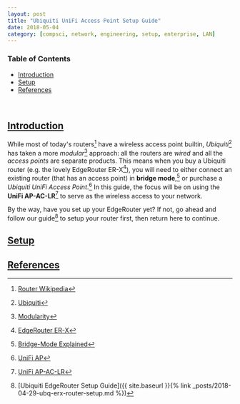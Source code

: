 ```yaml
---
layout: post
title: "Ubiquiti UniFi Access Point Setup Guide"
date: 2018-05-04
category: [compsci, network, engineering, setup, enterprise, LAN]
---
```

### <a name="toc"></a> Table of Contents
* [Introduction](#intro)
* [Setup](#setup)
* [References](#references)

<br>

## <a name="intro"></a> [Introduction](#toc)
While most of today's routers[^fn1] have a wireless access point builtin,
*Ubiquiti*[^fn2] has taken a more *modular*[^fn3] approach: all the routers are *wired* and all the *access points* are separate products. This means  when you buy a Ubiquiti router (e.g. the lovely EdgeRouter ER-X[^fn4]), you will need to either connect an existing router (that has an access point) in **bridge mode**,[^fn5] or purchase a *Ubiquiti UniFi Access Point*.[^fn6] In this guide, the focus will be on using the **UniFi AP-AC-LR**[^fn7] to serve as the wireless access to your network.

By the way, have you set up your EdgeRouter yet? If not, go ahead and follow
our guide[^fn8] to setup your router first, then return here to continue.

## <a name="setup"></a> [Setup](#setup)

## <a name="references"></a> [References](#toc)
[^fn1]: [Router Wikipedia](https://en.wikipedia.org/wiki/Router_(computing))
[^fn2]: [Ubiquiti](https://www.ubnt.com/)
[^fn3]: [Modularity](https://en.wikipedia.org/wiki/Modular_design)
[^fn4]: [EdgeRouter ER-X](https://www.ubnt.com/edgemax/edgerouter-x/)
[^fn5]: [Bridge-Mode Explained](https://en.wikipedia.org/wiki/Bridging_(networking))
[^fn6]: [UniFi AP](https://www.ubnt.com/unifi/unifi-ap/)
[^fn7]: [UniFi AP-AC-LR](https://www.ubnt.com/unifi/unifi-ap-ac-lr/)
[^fn8]: [Ubiquiti EdgeRouter Setup Guide]({{ site.baseurl }}{% link _posts/2018-04-29-ubq-erx-router-setup.md %})
